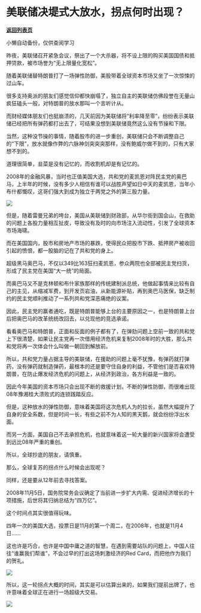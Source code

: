 # 美联储决堤式大放水，拐点何时出现？

[**返回列表页**](/gzh/政事堂2019)

小懒自动备份，仅供查阅学习

昨夜，美联储召开紧急会议，祭出了一个大杀器，将不设上限的购买美国国债和抵押贷款，被市场誉为“无上限量化宽松”。  

  

随着美联储替特朗普打了一场弹性防御，美股带着全球资本市场又坐了一次惊悚的过山车。

  

很多支持奥派的朋友们感觉信仰都快崩塌了，独立自主的美联储仿佛段誉在无量山疯狂磕头一般，对特朗普的放水那叫一个言听计从。  

  

而财经媒体朋友们也挺崩溃的，几天前因为美联储将“利率降至零”，纷纷表示美联储已经把所有弹药都打出去了，可结果没想到美联储竟然这么没有节操和下限。

  

当然，这种没节操的事情，随着股市的进一步重创，美联储只会不断调整自己的“下限”，放水就像作弊的六脉神剑突突突那样，没有鲍威尔做不到的，只有大家想不到的。

  

道理很简单，韭菜是没有记忆的，而收割机却是有记忆的。  

  

2008年的金融风暴，当时也正值美国大选，共和党的麦凯恩对阵民主党的奥巴马，上半年的时候，没有多少人相信有谁可以战胜声望如日中天的麦凯恩，当年小布什都慨叹，这哥们强大到成为独立于两党之外的第三股力量。

  

![](https://mmbiz.qpic.cn/mmbiz_jpg/rxhS23yu8cOfUjwLK1pFaNJuzbzD4eE8WBjxLeIPiaia8LSUiaqPGGcIS5PicD4eKpFR0nKHK55Pvpyx6ibY3VZN1zQ/640?wx_fmt=jpeg)

  

但是，随着雷曼兄弟的垮台，美国从美联储到财政部，从华尔街到国会山，在救助的问题上各股力量相互扯皮，导致没有及时的向市场注入流动性，引发了全球资本市场海啸。

  

而在美国国内，股市和房地产市场的暴跌，使得民众把股市下跌、抵押房产被收回引起的愤恨，都一股脑的记在了共和党的身上。

  

超级黑马奥巴马，不仅以349比163狂扫麦凯恩，参众两院也全部被民主党扫货，形成了民主党在美国“大一统”的局面。

  

而奥巴马又不是克林顿和布什家族那样的传统建制派总统，他做起事情来比较有自己的主见，从缩减军费，到开发页岩油，从新能源补贴，再到奥巴马医保，缺乏制约的民主党顺利推动了一系列共和党深恶痛绝的议案。

  

因此，民主党的赢者通吃，既是特朗普能够上台的主要原因之一，也是特朗普上台后把奥巴马的改革统统改回去，以兑现他的竞选承诺。

  

看看奥巴马和特朗普，正面和反面的例子都有了，在弹劾问题上空前一致的共和党上下很清楚，如果让民主党再一次借用经济危机来复制2008年时的大胜，那么共和党将再一次体会什么叫做一朝回到解放前。  

  

所以，共和党力量占据主导的美联储，在援助的问题上毫不犹豫，有弹药就打弹药，没有弹药就制造弹药，最根本的还是要守住自身的利益，不管他们是否喜欢特朗普，在防止爆发经济危机的问题上，从经济到政治，各方利益是一致的。

  

因此今年美国的资本市场只会出现不断的救援计划，不断的弹性防御，而很难出现08年豫湘桂大溃败式的连锁践踏反应。

  

但是，这种放水的弹性防御，意味着美国将这次危机人为的拉长，虽然大幅提升了自身的安全系数，但是时间一长，有些之前不为人知的黑天鹅，就会纷纷浮出水面。

  

而另一方面，美国自己不去承担危机，也就意味着这一轮大量的新兴国家将会遭受到远比08年严重的重创。  

  

所以，全球抄底的朋友，请慎重。  

  

那么，全球复苏的拐点什么时候会出现呢？  

  

同样，还是要从12年前去寻找答案。

  

2008年11月5日，国务院常务会议确定了当前进一步扩大内需、促进经济增长的十项措施，后世将其归纳总结为“四万亿”。

  

这个时间点其实很值得玩味。  

  

四年一次的美国大选，投票日是11月的第一个周二，在2008年，也就是11月4日......

  

这也许是巧合，也许是中国中庸之道的智慧，在遇到需要站队的问题上，中国人往往“谁赢我们帮谁”，不会过早的打出这场刺激经济的Red
Card，而把他作为我们的贺礼。

  

![](https://mmbiz.qpic.cn/mmbiz_png/rxhS23yu8cOfUjwLK1pFaNJuzbzD4eE8CpIyBsFAhPmRY1L9SQxZklAG3zD0X3AoEibuvjatsDThFxoDicoxiaQZQ/640?wx_fmt=png)

  

所以，这一轮拐点大概的时间，其实是可以估算出来的，如果我们提前出牌了，也许意味着全球正在进行一场超级大交易。

  

![](https://mmbiz.qpic.cn/mmbiz_jpg/rxhS23yu8cPp0iaKAfe0ZsWfgGcY72o9Nror8TicrtnlDsqzY7y4Kum4fM3X0FMEGlbvm9HvZUiaETSnLt4DHNLbQ/640?wx_fmt=jpeg)

